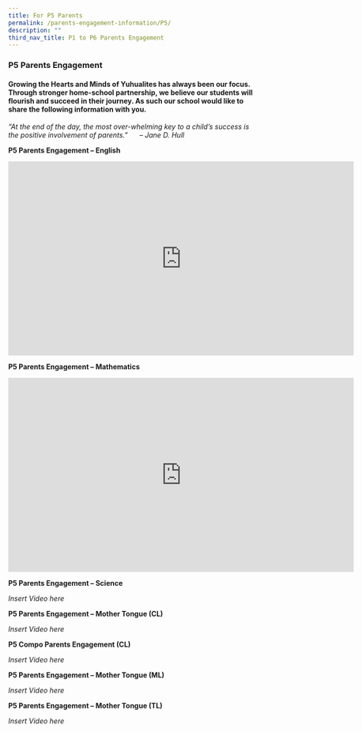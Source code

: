 ```yaml
---
title: For P5 Parents
permalink: /parents-engagement-information/P5/
description: ""
third_nav_title: P1 to P6 Parents Engagement
---
```

### P5 Parents Engagement

#### Growing the Hearts and Minds of Yuhualites has always been our focus. Through stronger home-school partnership, we believe our students will flourish and succeed in their journey. As such our school would like to share the following information with you.

_“At the end of the day, the most over-whelming key to a child’s success is the positive involvement of parents.”      – Jane D. Hull_

**P5 Parents Engagement – English**

<iframe width="699" height="393" src="https://www.youtube.com/embed/1CyAF4xyDAs" title="YouTube video player" frameborder="0" allow="accelerometer; autoplay; clipboard-write; encrypted-media; gyroscope; picture-in-picture" allowfullscreen></iframe>

**P5 Parents Engagement – Mathematics**

<iframe width="699" height="393" src="https://www.youtube.com/embed/Bwvihymrmr8" title="YouTube video player" frameborder="0" allow="accelerometer; autoplay; clipboard-write; encrypted-media; gyroscope; picture-in-picture" allowfullscreen></iframe>

**P5 Parents Engagement – Science**

*Insert Video here*

**P5 Parents Engagement – Mother Tongue (CL)**

*Insert Video here*

**P5 Compo Parents Engagement (CL)**

*Insert Video here*

**P5 Parents Engagement – Mother Tongue (ML)**

*Insert Video here*

**P5 Parents Engagement – Mother Tongue (TL)**

*Insert Video here*